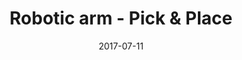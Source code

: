 ---
layout: home
title: "Robotic arm - Pick & Place"
modal-id: 1
date: 2017-07-11
img: pick-place.png
alt: image-alt
project-date: June 2017
client: Personal Interests
category: Robotics
description:
    Pick and Place project for RoboND Term 1. <br>
    Given a list of end-effector poses, calculate joint angles using Inverse Kinematics for the Kuka KR210.<br>
    Video:<a href="https://youtu.be/KdBoLlqrd5A">https://youtu.be/KdBoLlqrd5A</a>

---